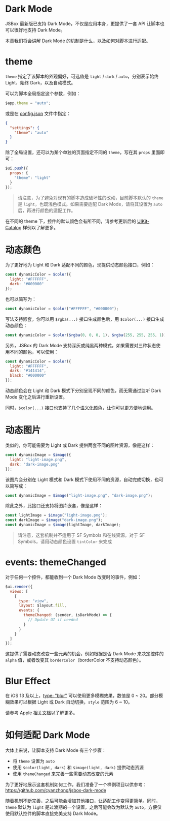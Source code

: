 # Dark Mode

JSBox 最新版已支持 Dark Mode，不仅是应用本身，更提供了一套 API 让脚本也可以很好地支持 Dark Mode。

本章我们将会讲解 Dark Mode 的机制是什么，以及如何对脚本进行适配。

# theme

`theme` 指定了该脚本的外观偏好，可选值是 `light` / `dark` / `auto`，分别表示始终 Light、始终 Dark，以及自动模式。

可以为脚本全局指定这个参数，例如：

```js
$app.theme = "auto";
```

或是在 [config.json](package/intro.md) 文件中指定：

```json
{
  "settings": {
    "theme": "auto"
  }
}
```

除了全局设置，还可以为某个单独的页面指定不同的 `theme`，写在其 `props` 里面即可：

```js
$ui.push({
  props: {
    "theme": "light"
  }
});
```

> 请注意，为了避免对现有的脚本造成破坏性的改动，目前脚本默认的 `theme` 是 `light`，也既浅色模式。如果需要适配 Dark Mode，请将其设置为 `auto` 后，再进行颜色的适配工作。

在不同的 theme 下，控件的默认颜色会有所不同，请参考更新后的 [UIKit-Catalog](https://github.com/cyanzhong/xTeko/blob/master/extension-scripts/uikit-catalog.js) 样例以了解更多。

# 动态颜色

为了更好地为 Light 和 Dark 适配不同的颜色，现提供动态颜色接口，例如：

```js
const dynamicColor = $color({
  light: "#FFFFFF",
  dark: "#000000"
});
```

也可以简写为：

```js
const dynamicColor = $color("#FFFFFF", "#000000");
```

写法支持嵌套，你可以用 `$rgba(...)` 接口生成颜色后，用 `$color(...)` 接口生成动态颜色：

```js
const dynamicColor = $color($rgba(0, 0, 0, 1), $rgba(255, 255, 255, 1));
```

另外，JSBox 的 Dark Mode 支持深灰或纯黑两种模式，如果需要对三种状态使用不同的颜色，可以使用：

```js
const dynamicColor = $color({
  light: "#FFFFFF",
  dark: "#141414",
  black: "#000000"
});
```

动态颜色会在 Light 和 Dark 模式下分别呈现不同的颜色，而无需通过监听 Dark Mode 变化之后进行重新设置。

同时，`$color(...)` 接口也支持了几个[语义化颜色](function/index.md?id=colorstring)，让你可以更方便地调用。

# 动态图片

类似的，你可能需要为 Light 或 Dark 提供两套不同的图片资源，像是这样：

```js
const dynamicImage = $image({
  light: "light-image.png",
  dark: "dark-image.png"
});
```

该图片会分别在 Light 模式和 Dark 模式下使用不同的资源，自动完成切换，也可以简写成：

```js
const dynamicImage = $image("light-image.png", "dark-image.png");
```

除此之外，此接口还支持将图片嵌套，像是这样：

```js
const lightImage = $image("light-image.png");
const darkImage = $image("dark-image.png");
const dynamicImage = $image(lightImage, darkImage);
```

> 请注意，这套机制并不适用于 SF Symbols 和在线资源。对于 SF Symbols，请用动态颜色设置 `tintColor` 来完成

# events: themeChanged

对于任何一个控件，都能收到一个 Dark Mode 改变时的事件，例如：

```js
$ui.render({
  views: [
    {
      type: "view",
      layout: $layout.fill,
      events: {
        themeChanged: (sender, isDarkMode) => {
          // Update UI if needed
        }
      }
    }
  ]
});
```

这提供了需要动态改变一些元素的机会，例如根据是否 Dark Mode 来决定控件的 `alpha` 值，或者改变其 `borderColor`（borderColor 不支持动态颜色）。

# Blur Effect

在 iOS 13 及以上，[type: "blur"](component/blur.md) 可以使用更多模糊效果，数值是 0 ~ 20。部分模糊效果可以根据 Light 或 Dark 自动切换，`style` 范围为 6 ~ 10。

请参考 Apple [相关文档](https://developer.apple.com/documentation/uikit/uiblureffectstyle)以了解更多。

# 如何适配 Dark Mode

大体上来说，让脚本支持 Dark Mode 有三个步骤：

- 将 `theme` 设置为 `auto`
- 使用 `$color(light, dark)` 和 `$image(light, dark)` 提供动态资源
- 使用 `themeChanged` 来完善一些需要动态改变的元素

为了更好地展示这套机制如何工作，我们准备了一个样例项目以供参考：https://github.com/cyanzhong/jsbox-dark-mode

随着机制不断完善，之后可能会增加其他接口，让适配工作变得更简单。同时，`theme` 默认为 `light` 是过渡期的一个设置，之后可能会改为默认为 `auto`，方便仅使用默认控件的脚本直接完美支持 Dark Mode。